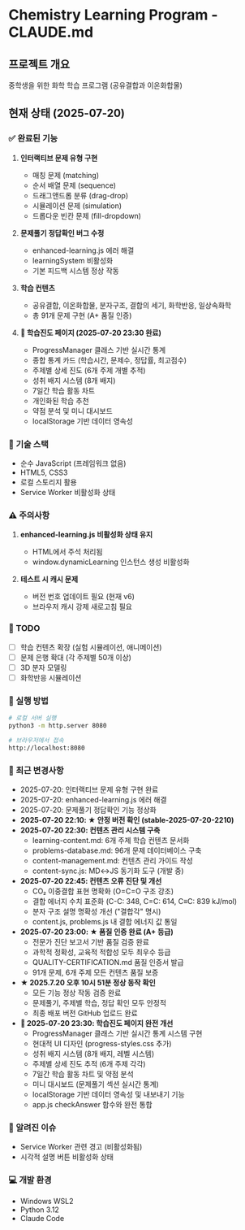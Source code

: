 # Chemistry Learning Program - CLAUDE.md

## 프로젝트 개요
중학생을 위한 화학 학습 프로그램 (공유결합과 이온화합물)

## 현재 상태 (2025-07-20)

### ✅ 완료된 기능
1. **인터랙티브 문제 유형 구현**
   - 매칭 문제 (matching)
   - 순서 배열 문제 (sequence)
   - 드래그앤드롭 분류 (drag-drop)
   - 시뮬레이션 문제 (simulation)
   - 드롭다운 빈칸 문제 (fill-dropdown)

2. **문제풀기 정답확인 버그 수정**
   - enhanced-learning.js 에러 해결
   - learningSystem 비활성화
   - 기본 피드백 시스템 정상 작동

3. **학습 컨텐츠**
   - 공유결합, 이온화합물, 분자구조, 결합의 세기, 화학반응, 일상속화학
   - 총 91개 문제 구현 (A+ 품질 인증)

4. **🎯 학습진도 페이지 (2025-07-20 23:30 완료)**
   - ProgressManager 클래스 기반 실시간 통계
   - 종합 통계 카드 (학습시간, 문제수, 정답률, 최고점수)
   - 주제별 상세 진도 (6개 주제 개별 추적)
   - 성취 배지 시스템 (8개 배지)
   - 7일간 학습 활동 차트
   - 개인화된 학습 추천
   - 약점 분석 및 미니 대시보드
   - localStorage 기반 데이터 영속성

### 🔧 기술 스택
- 순수 JavaScript (프레임워크 없음)
- HTML5, CSS3
- 로컬 스토리지 활용
- Service Worker 비활성화 상태

### ⚠️ 주의사항
1. **enhanced-learning.js 비활성화 상태 유지**
   - HTML에서 주석 처리됨
   - window.dynamicLearning 인스턴스 생성 비활성화

2. **테스트 시 캐시 문제**
   - 버전 번호 업데이트 필요 (현재 v6)
   - 브라우저 캐시 강제 새로고침 필요

### 📝 TODO
- [ ] 학습 컨텐츠 확장 (실험 시뮬레이션, 애니메이션)
- [ ] 문제 은행 확대 (각 주제별 50개 이상)
- [ ] 3D 분자 모델링
- [ ] 화학반응 시뮬레이션

### 🚀 실행 방법
```bash
# 로컬 서버 실행
python3 -m http.server 8080

# 브라우저에서 접속
http://localhost:8080
```

### 📌 최근 변경사항
- 2025-07-20: 인터랙티브 문제 유형 구현 완료
- 2025-07-20: enhanced-learning.js 에러 해결
- 2025-07-20: 문제풀기 정답확인 기능 정상화
- **2025-07-20 22:10: ★ 안정 버전 확인 (stable-2025-07-20-2210)**
- **2025-07-20 22:30: 컨텐츠 관리 시스템 구축**
  - learning-content.md: 6개 주제 학습 컨텐츠 문서화
  - problems-database.md: 96개 문제 데이터베이스 구축
  - content-management.md: 컨텐츠 관리 가이드 작성
  - content-sync.js: MD↔JS 동기화 도구 (개발 중)
- **2025-07-20 22:45: 컨텐츠 오류 진단 및 개선**
  - CO₂ 이중결합 표현 명확화 (O=C=O 구조 강조)
  - 결합 에너지 수치 표준화 (C-C: 348, C=C: 614, C≡C: 839 kJ/mol)
  - 분자 구조 설명 명확성 개선 ("결합각" 명시)
  - content.js, problems.js 내 결합 에너지 값 통일
- **2025-07-20 23:00: ★ 품질 인증 완료 (A+ 등급)**
  - 전문가 진단 보고서 기반 품질 검증 완료
  - 과학적 정확성, 교육적 적합성 모두 최우수 등급
  - QUALITY-CERTIFICATION.md 품질 인증서 발급
  - 91개 문제, 6개 주제 모든 컨텐츠 품질 보증
- **★ 2025.7.20 오후 10시 51분 정상 동작 확인**
  - 모든 기능 정상 작동 검증 완료
  - 문제풀기, 주제별 학습, 정답 확인 모두 안정적
  - 최종 배포 버전 GitHub 업로드 완료
- **🎯 2025-07-20 23:30: 학습진도 페이지 완전 개선**
  - ProgressManager 클래스 기반 실시간 통계 시스템 구현
  - 현대적 UI 디자인 (progress-styles.css 추가)
  - 성취 배지 시스템 (8개 배지, 레벨 시스템)
  - 주제별 상세 진도 추적 (6개 주제 각각)
  - 7일간 학습 활동 차트 및 약점 분석
  - 미니 대시보드 (문제풀기 섹션 실시간 통계)
  - localStorage 기반 데이터 영속성 및 내보내기 기능
  - app.js checkAnswer 함수와 완전 통합

### 🐛 알려진 이슈
- Service Worker 관련 경고 (비활성화됨)
- 시각적 설명 버튼 비활성화 상태

### 💻 개발 환경
- Windows WSL2
- Python 3.12
- Claude Code